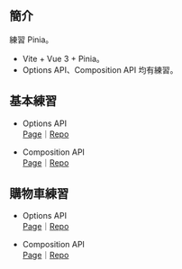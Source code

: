 ## 簡介
練習 Pinia。
- Vite + Vue 3 + Pinia。
- Options API、Composition API 均有練習。

## 基本練習
- Options API<br>
[Page](http://localhost:5173/hex-pinia-practice-vite/about)｜[Repo](https://github.com/GitHubPlayerZero/hex-pinia-practice-vite/blob/main/src/views/AboutView.vue)

- Composition API<br>
[Page](http://localhost:5173/hex-pinia-practice-vite/about-composition)｜[Repo](https://github.com/GitHubPlayerZero/hex-pinia-practice-vite/blob/main/src/views/AboutComposition.vue)

## 購物車練習
- Options API<br>
[Page](https://githubplayerzero.github.io/hex-pinia-practice-vite/sweet-options)｜[Repo](https://github.com/GitHubPlayerZero/hex-pinia-practice-vite/blob/main/src/views/SweetOptions.vue)

- Composition API<br>
[Page](https://githubplayerzero.github.io/hex-pinia-practice-vite/sweet-composition)｜[Repo](https://github.com/GitHubPlayerZero/hex-pinia-practice-vite/blob/main/src/views/SweetComposition.vue)
